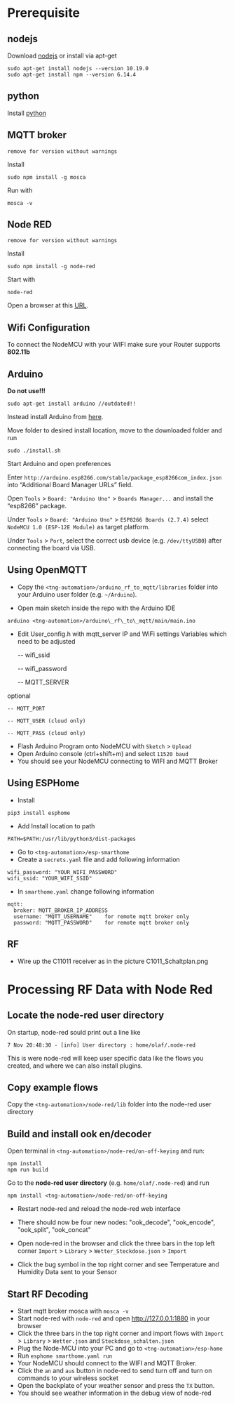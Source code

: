 # Prerequisite

## nodejs
Download [nodejs](https://nodejs.org/en/download/)
or install via apt-get
```
sudo apt-get install nodejs --version 10.19.0
sudo apt-get install npm --version 6.14.4
```
## python
Install [python](https://www.python.org/downloads/)

## MQTT broker
```
remove for version without warnings
```
Install
```
sudo npm install -g mosca
```
Run with
```
mosca -v
```

## Node RED
```
remove for version without warnings
```
Install
```
sudo npm install -g node-red
```
Start with
```
node-red
```
Open a browser at this [URL](http://127.0.0.1:1880/).

## Wifi Configuration
To connect the NodeMCU with your WIFI make sure your Router supports **802.11b**

## Arduino
**Do not use!!!**
```
sudo apt-get install arduino //outdated!!
```
Instead install Arduino from [here](https://www.arduino.cc/en/Main/Software).

Move folder to desired install location, move to the downloaded folder and run
```
sudo ./install.sh
```
Start Arduino and open preferences

Enter `http://arduino.esp8266.com/stable/package_esp8266com_index.json` into “Additional Board Manager URLs” field. 

Open `Tools` > `Board: "Arduino Uno"` > `Boards Manager...` and install the “esp8266” package.

Under `Tools` > `Board: "Arduino Uno"` > `ESP8266 Boards (2.7.4)` select `NodeMCU 1.0 (ESP-12E Module)` as target platform.

Under `Tools` > `Port`, select the correct usb device (e.g. `/dev/ttyUSB0`) after connecting the board via USB.


## Using OpenMQTT

- Copy the `<tng-automation>/arduino_rf_to_mqtt/libraries` folder into your Arduino user folder (e.g. `~/Arduino`).

- Open main sketch inside the repo with the Arduino IDE

```
arduino <tng-automation>/arduino\_rf\_to\_mqtt/main/main.ino
```
- Edit User_config.h with mqtt_server IP and WiFi settings Variables which need to be adjusted
	
	
	-- wifi_ssid
	
	-- wifi_password
	   
	-- MQTT_SERVER

optional
    
    -- MQTT_PORT
    
    -- MQTT_USER (cloud only)
    
    -- MQTT_PASS (cloud only)
	
- Flash Arduino Program onto NodeMCU with `Sketch` > `Upload`
- Open Arduino console (ctrl+shift+m) and select `11520 baud`
- You should see your NodeMCU connecting to WIFI and MQTT Broker

## Using ESPHome
- Install
```
pip3 install esphome
```
- Add Install location to path
```
PATH=$PATH:/usr/lib/python3/dist-packages
```
- Go to `<tng-automation>/esp-smarthome`
- Create a `secrets.yaml` file and add following information
```
wifi_password: "YOUR_WIFI_PASSWORD"
wifi_ssid: "YOUR_WIFI_SSID"
```
- In `smarthome.yaml` change following information
```
mqtt:
  broker: MQTT_BROKER_IP_ADDRESS
  username: "MQTT_USERNAME"    for remote mqtt broker only
  password: "MQTT_PASSWORD"    for remote mqtt broker only
```
## RF
- Wire up the C11011 receiver as in the picture C1011_Schaltplan.png

# Processing RF Data with Node Red

## Locate the node-red user directory

On startup, node-red sould print out a line like

`7 Nov 20:48:30 - [info] User directory : home/olaf/.node-red`

This is were node-red will keep user specific data like the flows you created, and where we can also install plugins.

## Copy example flows
Copy the `<tng-automation>/node-red/lib` folder into the node-red user directory

## Build and install ook en/decoder

Open terminal in `<tng-automation>/node-red/on-off-keying` and run:
```
npm install
npm run build
```
Go to the **node-red user directory** (e.g. `home/olaf/.node-red`) and run
```
npm install <tng-automation>/node-red/on-off-keying
```
- Restart node-red and reload the node-red web interface
- There should now be four new nodes: "ook_decode", "ook_encode", "ook_split", "ook_concat"

- Open node-red in the browser and click the three bars in the top left corner `Import` > `Library` > `Wetter_Steckdose.json` > `Import`

- Click the bug symbol in the top right corner and see Temperature and Humidity Data sent to your Sensor

## Start RF Decoding
- Start mqtt broker mosca with `mosca -v`
- Start node-red with `node-red` and open http://127.0.0.1:1880 in your browser
- Click the three bars in the top right corner and import flows with `Import` > `Library` > `Wetter.json` and `Steckdose_schalten.json`
- Plug the Node-MCU into your PC and go to `<tng-automation>/esp-home`
- Run `esphome smarthome.yaml run`
- Your NodeMCU should connect to the WIFI and MQTT Broker.
- Click the `an` and `aus` button in node-red to send turn off and turn on commands to your wireless socket
- Open the backplate of your weather sensor and press the `TX` button. 
- You should see weather information in the debug view of node-red